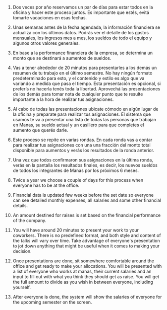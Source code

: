 1. Dos veces por año reservamos un par de días para estar todos en la oficina y hacer este proceso juntos. Es importante que estés, evitá tomarte vacaciones en esas fechas.
2. Unas semanas antes de la fecha agendada, la información financiera se actualiza con los últimos datos. Podrás ver el detalle de los gastos mensuales, los ingresos mes a mes, los sueldos de todo el equipo y algunos otros valores generales.
3. En base a la performance financiera de la empresa, se determina un monto que se destinará a aumentos de sueldos.
4. Vas a tener alrededor de 20 minutos para presentarles a los demás un resumen de tu trabajo en el último semestre. No hay ningún formato predeterminado para esto, y el contenido y estilo es algo que va variando a medida que pasa el tiempo. Esta presentación es opcional, si preferís no hacerla tenés toda la libertad. Aprovechá las presentaciones de los demás para tomar nota de cualquier punto que te resulte importante a la hora de realizar tus asignaciones.
5. Al cabo de todas las presentaciones ubicate cómodo en algún lugar de la oficina y preparate para realizar tus asignaciones. El sistema que usamos te va a presentar una lista de todas las personas que trabajan en Manas, su sueldo actual y un casillero para que completes el aumento que querés darle.
6. Este proceso se repite en varias rondas. En cada ronda vas a contar para realizar tus asignaciones con una una fracción del monto total disponible para aumentos y verás los resultados de la ronda anterior.
7. Una vez que todos confirmaron sus asignaciones en la última ronda, verás en la pantalla los resultados finales, es decir, los nuevos sueldos de todos los integrantes de Manas por los próximos 6 meses.

1. Twice a year we choose a couple of days for this process when everyone has to be at the office.
2. Financial data is updated few weeks before the set date so everyone can see detailed monthly expenses, all salaries and some other financial details.
3. An amount destined for raises is set based on the financial performance of the company.
4. You will have around 20 minutes to present your work to your coworkers. There is no predefined format, and both style and content of the talks will vary over time. Take advantage of everyone's presentation to jot down anything that might be useful when it comes to making your decision.
5. Once presentations are done, sit somewhere comfortable around the office and get ready to make your allocations. You will be presented with a list of everyone who works at manas, their current salaries and an input to fill out with what you think they should get as raise. You will get the full amount to divide as you wish in between everyone, including yourself.
6. After everyone is done, the system will show the salaries of everyone for the upcoming semester on the screen.
